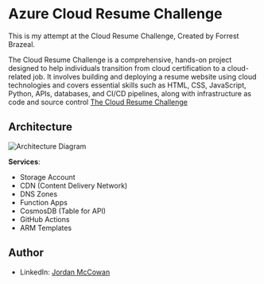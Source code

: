 # Azure Cloud Resume Challenge

This is my attempt at the Cloud Resume Challenge, Created by Forrest Brazeal.

The Cloud Resume Challenge is a comprehensive, hands-on project designed to help individuals transition from cloud certification to a cloud-related job. It involves building and deploying a resume website using cloud technologies and covers essential skills such as HTML, CSS, JavaScript, Python, APIs, databases, and CI/CD pipelines, along with infrastructure as code and source control [The Cloud Resume Challenge](https://cloudresumechallenge.dev/)

## Architecture

![Architecture Diagram](https://github.com/user-attachments/assets/4b74e9a6-cfb6-4d38-882b-89e6ed4d3f66)

**Services**:

- Storage Account
- CDN (Content Delivery Network)
- DNS Zones
- Function Apps
- CosmosDB (Table for API)
- GitHub Actions
- ARM Templates

## Author
- LinkedIn: [Jordan McCowan](https://www.linkedin.com/in/jordanm22123/)
